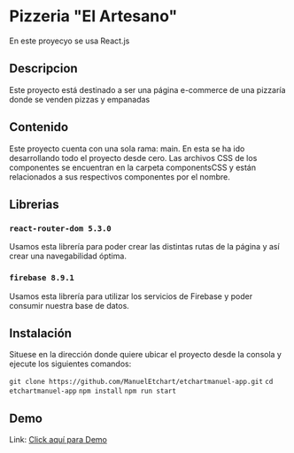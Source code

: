 # Pizzeria "El Artesano"

En este proyecyo se usa React.js

## Descripcion 

Este proyecto está destinado a ser una página e-commerce de una pizzaría donde se venden pizzas y empanadas

## Contenido

Este proyecto cuenta con una sola rama: main. En esta se ha ido desarrollando todo el proyecto desde cero.
Las archivos CSS de los componentes se encuentran en la carpeta componentsCSS y están relacionados a sus respectivos componentes por el nombre. 

## Librerias 

### `react-router-dom 5.3.0`

Usamos esta librería para poder crear las distintas rutas de la página y así crear una navegabilidad óptima.

### `firebase 8.9.1`

Usamos esta librería para utilizar los servicios de Firebase y poder consumir nuestra base de datos.

## Instalación

Situese en la dirección donde quiere ubicar el proyecto desde la consola y ejecute los siguientes comandos:

`git clone https://github.com/ManuelEtchart/etchartmanuel-app.git`
`cd etchartmanuel-app`
`npm install`
`npm run start`

## Demo

Link: [Click aquí para Demo](https://angry-meninsky-2c7ded.netlify.app/)


